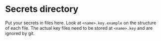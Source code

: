 # Secrets directory

Put your secrets in files here. Look at `<name>.key.example` on the structure of each file. The actual key files need to be stored at `<name>.key` and are ignored by git.
